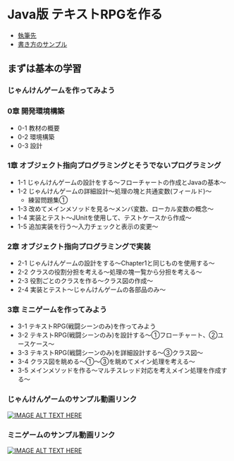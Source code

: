 # Java版 テキストRPGを作る
* [執筆先](https://github.com/Techpit-Contents/java-dragon-quest)
* [書き方のサンプル](https://github.com/Techpit-Contents/techpitgram3/blob/master/customize/0%E7%AB%A0%EF%BC%9A%E3%81%AF%E3%81%98%E3%82%81%E3%81%AB/0-1%20Instagram%E9%A2%A8%E7%B0%A1%E6%98%93SNS%E3%82%A2%E3%83%97%E3%83%AA%E3%82%92%E3%82%AB%E3%82%B9%E3%83%9E%E3%82%A4%E3%82%BA%E3%81%97%E3%82%88%E3%81%86.md)
## まずは基本の学習
### じゃんけんゲームを作ってみよう

### 0章 開発環境構築
- 0-1 教材の概要
- 0-2 環境構築
- 0-3 設計

### 1章 オブジェクト指向プログラミングとそうでないプログラミング
- 1-1 じゃんけんゲームの設計をする〜フローチャートの作成とJavaの基本〜
- 1-2 じゃんけんゲームの詳細設計〜処理の塊と共通変数(フィールド)〜
    * 練習問題集①
- 1-3 改めてメインメソッドを見る〜メンバ変数、ローカル変数の概念〜
- 1-4 実装とテスト〜JUnitを使用して、テストケースから作成〜
- 1-5 追加実装を行う〜入力チェックと表示の変更〜

### 2章 オブジェクト指向プログラミングで実装
- 2-1 じゃんけんゲームの設計をする〜Chapter1と同じものを使用する〜
- 2-2 クラスの役割分担を考える〜処理の塊一覧から分担を考える〜
- 2-3 役割ごとのクラスを作る〜クラス図の作成〜
- 2-4 実装とテスト〜じゃんけんゲームの各部品のみ〜

### 3章 ミニゲームを作ってみよう
- 3-1 テキストRPG(戦闘シーンのみ)を作ってみよう
- 3-2 テキストRPG(戦闘シーンのみ)を設計する〜①フローチャート、②ユースケース〜
- 3-3 テキストRPG(戦闘シーンのみ)を詳細設計する〜③クラス図〜
- 3-4 クラス図を眺める〜①〜③を眺めてメイン処理を考える〜
- 3-5 メインメソッドを作る〜マルチスレッド対応を考えメイン処理を作成する〜

### じゃんけんゲームのサンプル動画リンク
[![IMAGE ALT TEXT HERE](https://img.youtube.com/vi/4b4u5J9yag0/0.jpg)](https://www.youtube.com/watch?v=4b4u5J9yag0)

### ミニゲームのサンプル動画リンク
[![IMAGE ALT TEXT HERE](https://img.youtube.com/vi/716dfk-eN7A/0.jpg)](https://www.youtube.com/watch?v=716dfk-eN7A)
